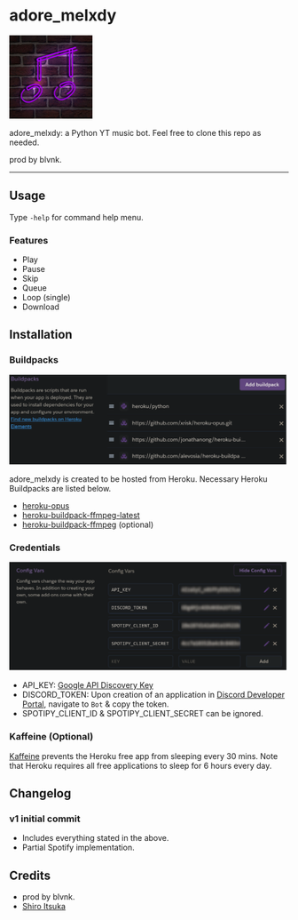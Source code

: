 # adore_melxdy

<img src="images/melxdy.png" width=150>

adore_melxdy: a Python YT music bot. Feel free to clone this repo as needed.

prod by blvnk.

---

## Usage

Type `-help` for command help menu.

### Features

- Play
- Pause
- Skip
- Queue
- Loop (single)
- Download

## Installation

### Buildpacks

![heroku buildpack setting](images/heroku_buildpack_setting.png)

adore_melxdy is created to be hosted from Heroku. Necessary Heroku Buildpacks are listed below.

- [heroku-opus](https://github.com/xrisk/heroku-opus.git)
- [heroku-buildpack-ffmpeg-latest](https://github.com/jonathanong/heroku-buildpack-ffmpeg-latest.git)
- [heroku-buildpack-ffmpeg](https://github.com/alevosia/heroku-buildpack-ffmpeg.git) (optional)

### Credentials

![heroku env](images/env_heroku.png)

- API_KEY: [Google API Discovery Key](https://code.google.com/apis/console)
- DISCORD_TOKEN: Upon creation of an application in [Discord Developer Portal](https://discord.com/developers/applications), navigate to `Bot` & copy the token.
- SPOTIPY_CLIENT_ID & SPOTIPY_CLIENT_SECRET can be ignored.

### Kaffeine (Optional)

[Kaffeine](https://kaffeine.herokuapp.com/) prevents the Heroku free app from sleeping every 30 mins. Note that Heroku requires all free applications to sleep for 6 hours every day.

## Changelog

### v1 initial commit

- Includes everything stated in the above.
- Partial Spotify implementation.

## Credits

- prod by blvnk.
- [Shiro Itsuka](https://twitter.com/Shiro_Itsuka)